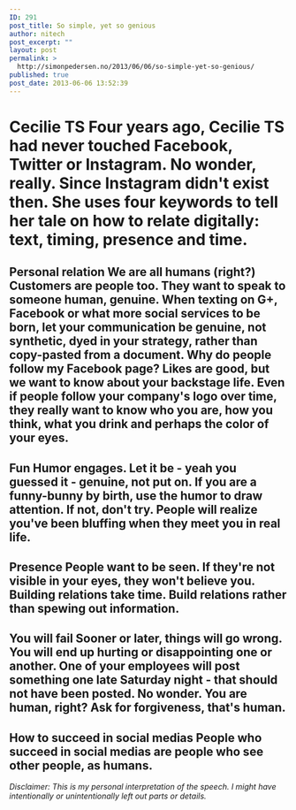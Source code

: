 ```yaml
---
ID: 291
post_title: So simple, yet so genious
author: nitech
post_excerpt: ""
layout: post
permalink: >
  http://simonpedersen.no/2013/06/06/so-simple-yet-so-genious/
published: true
post_date: 2013-06-06 13:52:39
---
```

# Cecilie TS Four years ago, Cecilie TS had never touched Facebook, Twitter or Instagram. No wonder, really. Since Instagram didn't exist then. She uses four keywords to tell her tale on how to relate digitally: text, timing, presence and time. 

## Personal relation We are all humans (right?) Customers are people too. They want to speak to someone human, genuine. When texting on G+, Facebook or what more social services to be born, let your communication be genuine, not synthetic, dyed in your strategy, rather than copy-pasted from a document. Why do people follow my Facebook page? Likes are good, but we want to know about your backstage life. Even if people follow your company's logo over time, they really want to know who you are, how you think, what you drink and perhaps the color of your eyes. 

## Fun Humor engages. Let it be - yeah you guessed it - genuine, not put on. If you are a funny-bunny by birth, use the humor to draw attention. If not, don't try. People will realize you've been bluffing when they meet you in real life. 

## Presence People want to be seen. If they're not visible in your eyes, they won't believe you. Building relations take time. Build relations rather than spewing out information. 

## You will fail Sooner or later, things will go wrong. You will end up hurting or disappointing one or another. One of your employees will post something one late Saturday night - that should not have been posted. No wonder. You are human, right? Ask for forgiveness, that's human. 

## How to succeed in social medias People who succeed in social medias are people who see other people, as humans. 

*Disclaimer: This is my personal interpretation of the speech. I might have intentionally or *unintentionally* left out parts or details.*